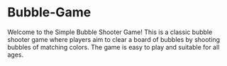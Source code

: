 # Bubble-Game
Welcome to the Simple Bubble Shooter Game! This is a classic bubble shooter game where players aim to clear a board of bubbles by shooting bubbles of matching colors. The game is easy to play and suitable for all ages.
